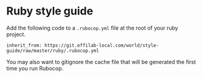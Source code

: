 # Ruby style guide

Add the following code to a `.rubocop.yml` file at the root of your ruby project.

```
inherit_from: https://git.effilab-local.com/world/style-guide/raw/master/ruby/.rubocop.yml
```

You may also want to gitignore the cache file that will be generated the first time you run Rubocop.
